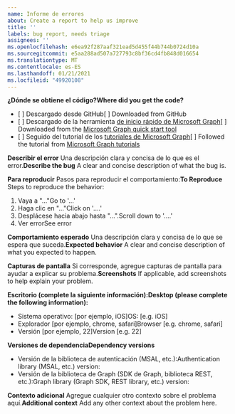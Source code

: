 ```yaml
---
name: Informe de errores
about: Create a report to help us improve
title: ''
labels: bug report, needs triage
assignees: ''
ms.openlocfilehash: e6ea92f287aaf321ead5d455f44b744b0724d10a
ms.sourcegitcommit: e5aa288ad507a727793c8bf36cd4fb848d016654
ms.translationtype: MT
ms.contentlocale: es-ES
ms.lasthandoff: 01/21/2021
ms.locfileid: "49920108"
---
```

<span data-ttu-id="b0525-102">**¿Dónde se obtiene el código?**</span><span class="sxs-lookup"><span data-stu-id="b0525-102">**Where did you get the code?**</span></span>
- <span data-ttu-id="b0525-103">[ ] Descargado desde GitHub</span><span class="sxs-lookup"><span data-stu-id="b0525-103">[ ] Downloaded from GitHub</span></span>
- <span data-ttu-id="b0525-104">[ ] Descargado de la herramienta [de inicio rápido de Microsoft Graph](https://developer.microsoft.com/graph/quick-start)</span><span class="sxs-lookup"><span data-stu-id="b0525-104">[ ] Downloaded from the [Microsoft Graph quick start tool](https://developer.microsoft.com/graph/quick-start)</span></span>
- <span data-ttu-id="b0525-105">[ ] Seguido del tutorial de los [tutoriales de Microsoft Graph](https://docs.microsoft.com/graph/tutorials)</span><span class="sxs-lookup"><span data-stu-id="b0525-105">[ ] Followed the tutorial from [Microsoft Graph tutorials](https://docs.microsoft.com/graph/tutorials)</span></span>

<span data-ttu-id="b0525-106">**Describir el error** Una descripción clara y concisa de lo que es el error.</span><span class="sxs-lookup"><span data-stu-id="b0525-106">**Describe the bug** A clear and concise description of what the bug is.</span></span>

<span data-ttu-id="b0525-107">**Para reproducir** Pasos para reproducir el comportamiento:</span><span class="sxs-lookup"><span data-stu-id="b0525-107">**To Reproduce** Steps to reproduce the behavior:</span></span>
1. <span data-ttu-id="b0525-108">Vaya a "..."</span><span class="sxs-lookup"><span data-stu-id="b0525-108">Go to '...'</span></span>
2. <span data-ttu-id="b0525-109">Haga clic en "..."</span><span class="sxs-lookup"><span data-stu-id="b0525-109">Click on '....'</span></span>
3. <span data-ttu-id="b0525-110">Desplácese hacia abajo hasta "...".</span><span class="sxs-lookup"><span data-stu-id="b0525-110">Scroll down to '....'</span></span>
4. <span data-ttu-id="b0525-111">Ver error</span><span class="sxs-lookup"><span data-stu-id="b0525-111">See error</span></span>

<span data-ttu-id="b0525-112">**Comportamiento esperado** Una descripción clara y concisa de lo que se espera que suceda.</span><span class="sxs-lookup"><span data-stu-id="b0525-112">**Expected behavior** A clear and concise description of what you expected to happen.</span></span>

<span data-ttu-id="b0525-113">**Capturas de pantalla** Si corresponde, agregue capturas de pantalla para ayudar a explicar su problema.</span><span class="sxs-lookup"><span data-stu-id="b0525-113">**Screenshots** If applicable, add screenshots to help explain your problem.</span></span>

<span data-ttu-id="b0525-114">**Escritorio (complete la siguiente información):**</span><span class="sxs-lookup"><span data-stu-id="b0525-114">**Desktop (please complete the following information):**</span></span>
 - <span data-ttu-id="b0525-115">Sistema operativo: [por ejemplo, iOS]</span><span class="sxs-lookup"><span data-stu-id="b0525-115">OS: [e.g. iOS]</span></span>
 - <span data-ttu-id="b0525-116">Explorador [por ejemplo, chrome, safari]</span><span class="sxs-lookup"><span data-stu-id="b0525-116">Browser [e.g. chrome, safari]</span></span>
 - <span data-ttu-id="b0525-117">Versión [por ejemplo, 22]</span><span class="sxs-lookup"><span data-stu-id="b0525-117">Version [e.g. 22]</span></span>

<span data-ttu-id="b0525-118">**Versiones de dependencia**</span><span class="sxs-lookup"><span data-stu-id="b0525-118">**Dependency versions**</span></span>
 - <span data-ttu-id="b0525-119">Versión de la biblioteca de autenticación (MSAL, etc.):</span><span class="sxs-lookup"><span data-stu-id="b0525-119">Authentication library (MSAL, etc.) version:</span></span>
 - <span data-ttu-id="b0525-120">Versión de la biblioteca de Graph (SDK de Graph, biblioteca REST, etc.):</span><span class="sxs-lookup"><span data-stu-id="b0525-120">Graph library (Graph SDK, REST library, etc.) version:</span></span>  

<span data-ttu-id="b0525-121">**Contexto adicional** Agregue cualquier otro contexto sobre el problema aquí.</span><span class="sxs-lookup"><span data-stu-id="b0525-121">**Additional context** Add any other context about the problem here.</span></span>
